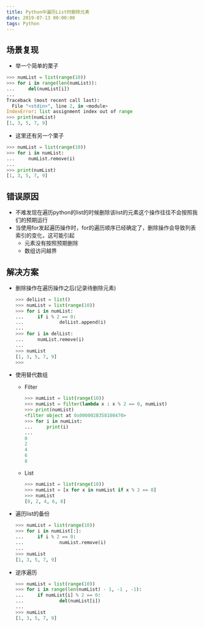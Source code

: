 ```yaml
---
title: Python中遍历List时删除元素
date: 2019-07-13 00:00:00
tags: Python
---
```

## 场景复现

* 举一个简单的栗子

``` python
>>> numList = list(range(10))
>>> for i in range(len(numList)):
...     del(numList[i])
...
Traceback (most recent call last):
  File "<stdin>", line 2, in <module>
IndexError: list assignment index out of range
>>> print(numList)
[1, 3, 5, 7, 9]
```

* 这里还有另一个栗子

``` python
>>> numList = list(range(10))
>>> for i in numList:
...     numList.remove(i)
... 
>>> print(numList)
[1, 3, 5, 7, 9]
```

## 错误原因

* 不难发现在遍历python的list的时候删除该list的元素这个操作往往不会按照我们的预期运行
* 当使用for发起遍历操作时，for的遍历顺序已经确定了，删除操作会导致列表索引的变化，这可能引起
  * 元素没有按照预期删除
  * 数组访问越界

## 解决方案

* 删除操作在遍历操作之后(记录待删除元素)

  ``` python
  >>> delList = list() 
  >>> numList = list(range(10))
  >>> for i in numList:  
  ...     if i % 2 == 0:
  ...             delList.append(i)
  ... 
  >>> for i in delList: 
  ...     numList.remove(i)
  ... 
  >>> numList
  [1, 3, 5, 7, 9]
  >>> 
  ```

* 使用替代数组

  * Filter

    ``` python
    >>> numList = list(range(10))
    >>> numList = filter(lambda x : x % 2 == 0, numList)
    >>> print(numList)
    <filter object at 0x000002B358100470>
    >>> for i in numList:
    ...     print(i)
    ... 
    0
    2
    4
    6
    8
    ```

  * List

    ``` python
    >>> numList = list(range(10))                   
    >>> numList = [x for x in numList if x % 2 == 0]
    >>> numList
    [0, 2, 4, 6, 8]
    ```

* 遍历list的备份

  ``` python
  >>> numList = list(range(10))                   
  >>> for i in numList[:]:
  ...     if i % 2 == 0:
  ...             numList.remove(i)
  ... 
  >>> numList
  [1, 3, 5, 7, 9]
  ```

  

* 逆序遍历

  ``` python
  >>> numList = list(range(10))   
  >>> for i in range(len(numList) - 1, -1 , -1):
  ...     if numList[i] % 2 == 0:
  ...             del(numList[i])
  ... 
  >>> numList
  [1, 3, 5, 7, 9]
  ```

  